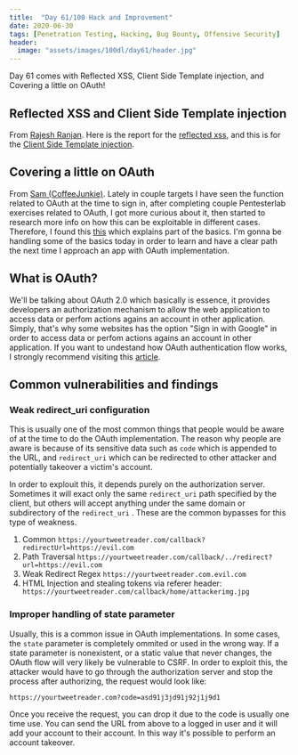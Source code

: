 ```yaml
---
title:  "Day 61/100 Hack and Improvement"
date: 2020-06-30
tags: [Penetration Testing, Hacking, Bug Bounty, Offensive Security]
header: 
  image: "assets/images/100dl/day61/header.jpg"
---
```


Day 61 comes with Reflected XSS, Client Side Template injection, and Covering a little on OAuth!

## Reflected XSS and Client Side Template injection 

From [Rajesh Ranjan](https://twitter.com/eh_rajesh).  Here is the report for the [reflected xss](https://hackerone.com/reports/125027), and this is for the [Client Side Template injection](http://ghostlulz.com/angularjs-client-side-template-injection-xss/).

## Covering a little on OAuth

From [Sam (CoffeeJunkie)](https://twitter.com/coffeejunkiee_). Lately in couple targets I have seen the function related to OAuth at the time to sign in, after completing couple Pentesterlab exercises related to OAuth, I got more curious about it, then started to research more info on how this can be exploitable in different cases. Therefore, I found this [this](https://medium.com/a-bugz-life/the-wondeful-world-of-oauth-bug-bounty-edition-af3073b354c1) which explains part of the basics. I'm gonna be handling some of the basics today in order to learn and have a clear path the next time I approach an app with OAuth implementation. 

## What is OAuth? 
We'll be talking about OAuth 2.0 which basically is essence, it provides developers an authorization mechanism to allow the web application to access data or perfom actions agains an account in other application. Simply, that's why some websites has the option "Sign in with Google" in order to access data or perfom actions agains an account in other application. If you want to undestand how OAuth authentication flow works, I strongly recommend visiting this [article](https://medium.com/a-bugz-life/the-wondeful-world-of-oauth-bug-bounty-edition-af3073b354c1). 

## Common vulnerabilities and findings

### Weak redirect_uri configuration

This is usually one of the most common things that people would be aware of at the time to do the OAuth implementation. The reason why people are aware is because of its sensitive data such as ```code``` which is appended to the URL, and ```redirect_uri``` which can be redirected to other attacker  and potentially takeover a victim's account. 

In order to explouit this, it depends purely on the authorization server. Sometimes it will exact only the same  ```redirect_uri```  path specified by the client, but others will accept anything under the same domain or subdirectory of the  ```redirect_uri``` . These are the common bypasses for this type of weakness. 

1. Common
    ```https://yourtweetreader.com/callback?redirectUrl=https://evil.com```
2. Path Traversal
    ```https://yourtweetreader.com/callback/../redirect?url=https://evil.com```
3. Weak Redirect Regex
    ```https://yourtweetreader.com.evil.com```
4. HTML Injection and stealing tokens via referer header:
    ``` https://yourtweetreader.com/callback/home/attackerimg.jpg```

### Improper handling of state parameter

Usually, this is a common issue in OAuth implementations. In some cases, the ```state``` parameter is completely ommited or used in the wrong way. If a state parameter is nonexistent, or a static value that never changes, the OAuth flow will very likely be vulnerable to CSRF. In order to exploit this, the attacker would have to go through the authorization server and stop the process after authorizing, the request would look like:
```
https://yourtweetreader.com?code=asd91j3jd91j92j1j9d1
```

Once you receive the request, you can drop it due to the code is usually one time use. You can send the URL from above to a logged in user and it will add your account to their account. In this way it's possible to perform an account takeover. 